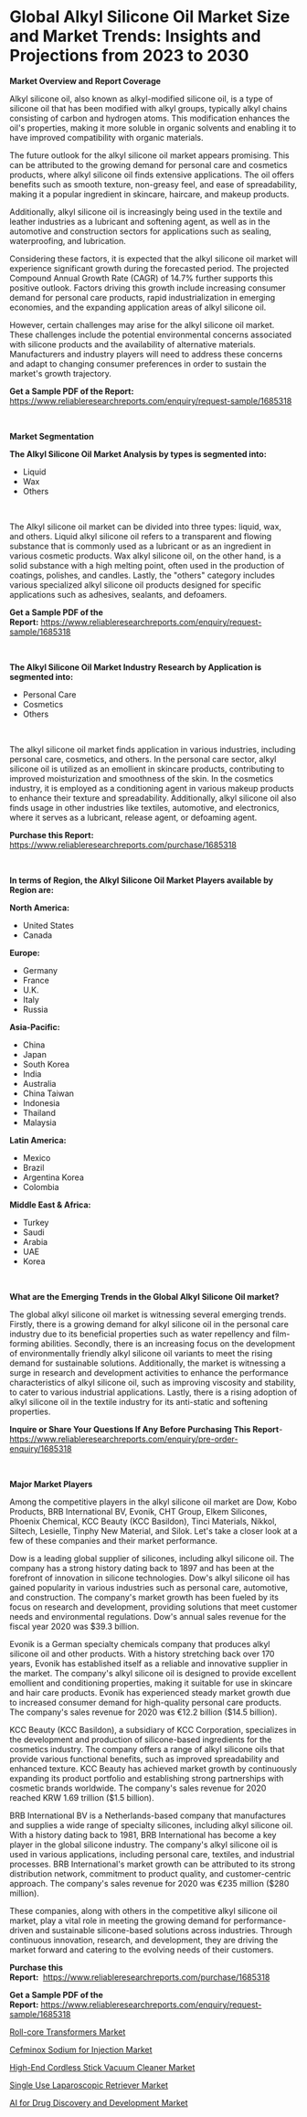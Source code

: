 <p><h1>Global Alkyl Silicone Oil Market Size and Market Trends: Insights and Projections from 2023 to 2030</h1></p><p><strong>Market Overview and Report Coverage</strong></p>
<p><p>Alkyl silicone oil, also known as alkyl-modified silicone oil, is a type of silicone oil that has been modified with alkyl groups, typically alkyl chains consisting of carbon and hydrogen atoms. This modification enhances the oil's properties, making it more soluble in organic solvents and enabling it to have improved compatibility with organic materials.</p><p>The future outlook for the alkyl silicone oil market appears promising. This can be attributed to the growing demand for personal care and cosmetics products, where alkyl silicone oil finds extensive applications. The oil offers benefits such as smooth texture, non-greasy feel, and ease of spreadability, making it a popular ingredient in skincare, haircare, and makeup products.</p><p>Additionally, alkyl silicone oil is increasingly being used in the textile and leather industries as a lubricant and softening agent, as well as in the automotive and construction sectors for applications such as sealing, waterproofing, and lubrication.</p><p>Considering these factors, it is expected that the alkyl silicone oil market will experience significant growth during the forecasted period. The projected Compound Annual Growth Rate (CAGR) of 14.7% further supports this positive outlook. Factors driving this growth include increasing consumer demand for personal care products, rapid industrialization in emerging economies, and the expanding application areas of alkyl silicone oil.</p><p>However, certain challenges may arise for the alkyl silicone oil market. These challenges include the potential environmental concerns associated with silicone products and the availability of alternative materials. Manufacturers and industry players will need to address these concerns and adapt to changing consumer preferences in order to sustain the market's growth trajectory.</p></p>
<p><strong>Get a Sample PDF of the Report:</strong> <a href="https://www.reliableresearchreports.com/enquiry/request-sample/1685318">https://www.reliableresearchreports.com/enquiry/request-sample/1685318</a></p>
<p>&nbsp;</p>
<p><strong>Market Segmentation</strong></p>
<p><strong>The Alkyl Silicone Oil Market Analysis by types is segmented into:</strong></p>
<p><ul><li>Liquid</li><li>Wax</li><li>Others</li></ul></p>
<p>&nbsp;</p>
<p><p>The Alkyl silicone oil market can be divided into three types: liquid, wax, and others. Liquid alkyl silicone oil refers to a transparent and flowing substance that is commonly used as a lubricant or as an ingredient in various cosmetic products. Wax alkyl silicone oil, on the other hand, is a solid substance with a high melting point, often used in the production of coatings, polishes, and candles. Lastly, the "others" category includes various specialized alkyl silicone oil products designed for specific applications such as adhesives, sealants, and defoamers.</p></p>
<p><strong>Get a Sample PDF of the Report:</strong>&nbsp;<a href="https://www.reliableresearchreports.com/enquiry/request-sample/1685318">https://www.reliableresearchreports.com/enquiry/request-sample/1685318</a></p>
<p>&nbsp;</p>
<p><strong>The Alkyl Silicone Oil Market Industry Research by Application is segmented into:</strong></p>
<p><ul><li>Personal Care</li><li>Cosmetics</li><li>Others</li></ul></p>
<p>&nbsp;</p>
<p><p>The alkyl silicone oil market finds application in various industries, including personal care, cosmetics, and others. In the personal care sector, alkyl silicone oil is utilized as an emollient in skincare products, contributing to improved moisturization and smoothness of the skin. In the cosmetics industry, it is employed as a conditioning agent in various makeup products to enhance their texture and spreadability. Additionally, alkyl silicone oil also finds usage in other industries like textiles, automotive, and electronics, where it serves as a lubricant, release agent, or defoaming agent.</p></p>
<p><strong>Purchase this Report:</strong>&nbsp; <a href="https://www.reliableresearchreports.com/purchase/1685318">https://www.reliableresearchreports.com/purchase/1685318</a></p>
<p>&nbsp;</p>
<p><strong>In terms of Region, the Alkyl Silicone Oil Market Players available by Region are:</strong></p>
<p>
    <p> <strong> North America: </strong>
        <ul>
            <li>United States</li>
            <li>Canada</li>
        </ul>
        </p> 
    <p> <strong> Europe: </strong>
        <ul>
            <li>Germany</li>
            <li>France</li>
            <li>U.K.</li>
            <li>Italy</li>
            <li>Russia</li>
        </ul>
        </p> 
    <p> <strong> Asia-Pacific: </strong>
        <ul>
            <li>China</li>
            <li>Japan</li>
            <li>South Korea</li>
            <li>India</li>
            <li>Australia</li>
            <li>China Taiwan</li>
            <li>Indonesia</li>
            <li>Thailand</li>
            <li>Malaysia</li>
        </ul>
        </p> 
    <p> <strong> Latin America: </strong>
        <ul>
            <li>Mexico</li>
            <li>Brazil</li>
            <li>Argentina Korea</li>
            <li>Colombia</li>
        </ul>
        </p> 
    <p> <strong> Middle East & Africa: </strong>
        <ul>
            <li>Turkey</li>
            <li>Saudi</li>
            <li>Arabia</li>
            <li>UAE</li>
            <li>Korea</li>
        </ul>
    </p>
    </p>
<p>&nbsp;</p>
<p><strong>What are the Emerging Trends in the Global Alkyl Silicone Oil market?</strong></p>
<p><p>The global alkyl silicone oil market is witnessing several emerging trends. Firstly, there is a growing demand for alkyl silicone oil in the personal care industry due to its beneficial properties such as water repellency and film-forming abilities. Secondly, there is an increasing focus on the development of environmentally friendly alkyl silicone oil variants to meet the rising demand for sustainable solutions. Additionally, the market is witnessing a surge in research and development activities to enhance the performance characteristics of alkyl silicone oil, such as improving viscosity and stability, to cater to various industrial applications. Lastly, there is a rising adoption of alkyl silicone oil in the textile industry for its anti-static and softening properties.</p></p>
<p><strong>Inquire or Share Your Questions If Any Before Purchasing This Report</strong>- <a href="https://www.reliableresearchreports.com/enquiry/pre-order-enquiry/1685318">https://www.reliableresearchreports.com/enquiry/pre-order-enquiry/1685318</a></p>
<p>&nbsp;</p>
<p><strong>Major Market Players</strong></p>
<p><p>Among the competitive players in the alkyl silicone oil market are Dow, Kobo Products, BRB International BV, Evonik, CHT Group, Elkem Silicones, Phoenix Chemical, KCC Beauty (KCC Basildon), Tinci Materials, Nikkol, Siltech, Lesielle, Tinphy New Material, and Silok. Let's take a closer look at a few of these companies and their market performance.</p><p>Dow is a leading global supplier of silicones, including alkyl silicone oil. The company has a strong history dating back to 1897 and has been at the forefront of innovation in silicone technologies. Dow's alkyl silicone oil has gained popularity in various industries such as personal care, automotive, and construction. The company's market growth has been fueled by its focus on research and development, providing solutions that meet customer needs and environmental regulations. Dow's annual sales revenue for the fiscal year 2020 was $39.3 billion.</p><p>Evonik is a German specialty chemicals company that produces alkyl silicone oil and other products. With a history stretching back over 170 years, Evonik has established itself as a reliable and innovative supplier in the market. The company's alkyl silicone oil is designed to provide excellent emollient and conditioning properties, making it suitable for use in skincare and hair care products. Evonik has experienced steady market growth due to increased consumer demand for high-quality personal care products. The company's sales revenue for 2020 was €12.2 billion ($14.5 billion).</p><p>KCC Beauty (KCC Basildon), a subsidiary of KCC Corporation, specializes in the development and production of silicone-based ingredients for the cosmetics industry. The company offers a range of alkyl silicone oils that provide various functional benefits, such as improved spreadability and enhanced texture. KCC Beauty has achieved market growth by continuously expanding its product portfolio and establishing strong partnerships with cosmetic brands worldwide. The company's sales revenue for 2020 reached KRW 1.69 trillion ($1.5 billion).</p><p>BRB International BV is a Netherlands-based company that manufactures and supplies a wide range of specialty silicones, including alkyl silicone oil. With a history dating back to 1981, BRB International has become a key player in the global silicone industry. The company's alkyl silicone oil is used in various applications, including personal care, textiles, and industrial processes. BRB International's market growth can be attributed to its strong distribution network, commitment to product quality, and customer-centric approach. The company's sales revenue for 2020 was €235 million ($280 million).</p><p>These companies, along with others in the competitive alkyl silicone oil market, play a vital role in meeting the growing demand for performance-driven and sustainable silicone-based solutions across industries. Through continuous innovation, research, and development, they are driving the market forward and catering to the evolving needs of their customers.</p></p>
<p><strong>Purchase this Report:</strong>&nbsp;&nbsp;<a href="https://www.reliableresearchreports.com/purchase/1685318">https://www.reliableresearchreports.com/purchase/1685318</a></p>
<p></p>
<p><strong>Get a Sample PDF of the Report:</strong>&nbsp;<a href="https://www.reliableresearchreports.com/enquiry/request-sample/1685318">https://www.reliableresearchreports.com/enquiry/request-sample/1685318</a></p>
<p><p><a href="https://medium.com/@serenaframi/roll-core-transformers-market-size-reveals-the-best-marketing-channels-in-global-industry-280e80b64f00">Roll-core Transformers Market</a></p><p><a href="https://medium.com/@ashleyhills1920/cefminox-sodium-for-injection-market-size-cagr-trends-2024-2030-c3f10b0f7c4f">Cefminox Sodium for Injection Market</a></p><p><a href="https://www.linkedin.com/pulse/high-end-cordless-stick-vacuum-cleaner-market-size-growth/">High-End Cordless Stick Vacuum Cleaner Market</a></p><p><a href="https://www.linkedin.com/pulse/single-use-laparoscopic-retriever-market-size-share-global/">Single Use Laparoscopic Retriever Market</a></p><p><a href="https://www.linkedin.com/pulse/ai-drug-discovery-development-market-size-2023-2030-global/">AI for Drug Discovery and Development Market</a></p></p>